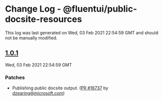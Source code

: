 # Change Log - @fluentui/public-docsite-resources

This log was last generated on Wed, 03 Feb 2021 22:54:59 GMT and should not be manually modified.

<!-- Start content -->

## [1.0.1](https://github.com/microsoft/fluentui/tree/@fluentui/public-docsite-resources_v1.0.1)

Wed, 03 Feb 2021 22:54:59 GMT

### Patches

- Publishing public docsite output. ([PR #16737](https://github.com/microsoft/fluentui/pull/16737) by dzearing@microsoft.com)
